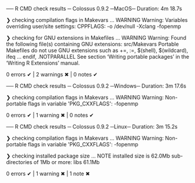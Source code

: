 ── R CMD check results ─ Colossus 0.9.2 ─MacOS─
 Duration: 4m 18.7s

❯ checking compilation flags in Makevars ... WARNING
Warning:   Variables overriding user/site settings:
    CPPFLAGS: -o /dev/null -Xclang -fopenmp

❯ checking for GNU extensions in Makefiles ... WARNING
Warning:   Found the following file(s) containing GNU extensions:
    src/Makevars
  Portable Makefiles do not use GNU extensions such as +=, :=, $(shell),
  $(wildcard), ifeq ... endif, .NOTPARALLEL See section ‘Writing portable
  packages’ in the ‘Writing R Extensions’ manual.

0 errors ✔ | 2 warnings ✖ | 0 notes ✔

── R CMD check results ─ Colossus 0.9.2 ─Windows─
Duration: 3m 17.6s

❯ checking compilation flags in Makevars ... WARNING
Warning:   Non-portable flags in variable 'PKG_CXXFLAGS':
    -fopenmp

0 errors ✔ | 1 warning ✖ | 0 notes ✔

 ── R CMD check results ─ Colossus 0.9.2 ─Linux─
Duration: 3m 15.2s

❯ checking compilation flags in Makevars ... WARNING
Warning:   Non-portable flags in variable 'PKG_CXXFLAGS':
    -fopenmp

❯ checking installed package size ... NOTE
    installed size is 62.0Mb
    sub-directories of 1Mb or more:
      libs  61.1Mb

0 errors ✔ | 1 warning ✖ | 1 note ✖
